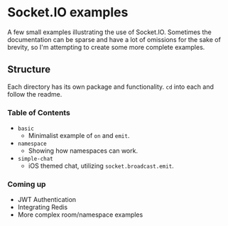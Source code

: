 # Socket.IO examples

A few small examples illustrating the use of Socket.IO.  Sometimes the 
documentation can be sparse and have a lot of omissions for the sake of
brevity, so I'm attempting to create some more complete examples.

## Structure

Each directory has its own package and functionality. `cd` into each and follow the readme.

### Table of Contents

- `basic`
  - Minimalist example of `on` and `emit`.
- `namespace`
  - Showing how namespaces can work.
- `simple-chat`
  - iOS themed chat, utilizing `socket.broadcast.emit`.

### Coming up

- JWT Authentication
- Integrating Redis
- More complex room/namespace examples